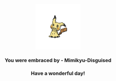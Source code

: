 <p align="center">
    <img src="https://raw.githubusercontent.com/PokeAPI/sprites/master/sprites/pokemon/778.png" width="150" height="150">
</p>
<h3 align="center">You were embraced by - <b>Mimikyu-Disguised</b></h3>
<h3 align="center">Have a wonderful day!</h3>
